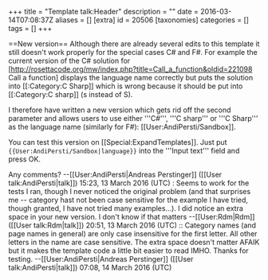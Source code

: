 +++
title = "Template talk:Header"
description = ""
date = 2016-03-14T07:08:37Z
aliases = []
[extra]
id = 20506
[taxonomies]
categories = []
tags = []
+++

==New version==
Although there are already several edits to this template it still doesn't work properly for the special cases C# and F#. For example the current version of the C# solution for [http://rosettacode.org/mw/index.php?title=Call_a_function&oldid=221098 Call a function] displays the language name correctly but puts the solution into [[:Category:C Sharp]] which is wrong because it should be put into [[:Category:C sharp]] (s instead of S). 

I therefore have written a new version which gets rid off the second parameter and allows users to use either '''C#''', '''C sharp''' or '''C Sharp''' as the language name (similarly for F#): [[User:AndiPersti/Sandbox]].

You can test this version on [[Special:ExpandTemplates]]. Just put <code><nowiki>{{User:AndiPersti/Sandbox|language}}</nowiki></code> into the '''Input text''' field and press OK.

Any comments? --[[User:AndiPersti|Andreas Perstinger]] ([[User talk:AndiPersti|talk]]) 15:23, 13 March 2016 (UTC)
: Seems to work for the tests I ran, though I never noticed the original problem (and that surprises me -- category hast not been case sensitive for the example I have tried, though granted, I have not tried many examples...). I did notice an extra space in your new version. I don't know if that matters --[[User:Rdm|Rdm]] ([[User talk:Rdm|talk]]) 20:51, 13 March 2016 (UTC)
:: Category names (and page names in general) are only case insensitive for the first letter. All other letters in the name are case sensitive. The extra space doesn't matter AFAIK but it makes the template code a little bit easier to read IMHO. Thanks for testing. --[[User:AndiPersti|Andreas Perstinger]] ([[User talk:AndiPersti|talk]]) 07:08, 14 March 2016 (UTC)

